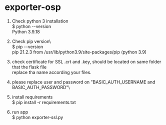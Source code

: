 # exporter-osp

1. Check python 3 installation\
   $ python --version\
      Python 3.9.18

2. Check pip version\  
   $ pip --version\
     pip 21.2.3 from /usr/lib/python3.9/site-packages/pip (python 3.9)

3. check certificate for SSL .crt and .key, should be located on same folder that the flask file\
   replace tha name according your files.
   
4. please replace user and password on "BASIC_AUTH_USERNAME and BASIC_AUTH_PASSWORD"\

5. install requirements\
   $ pip install -r requirements.txt

6. run app\
   $ python exporter-ssl.py
